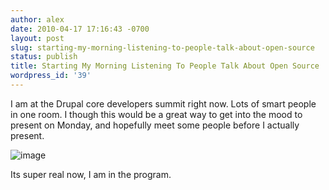 ```yaml
---
author: alex
date: 2010-04-17 17:16:43 -0700
layout: post
slug: starting-my-morning-listening-to-people-talk-about-open-source
status: publish
title: Starting My Morning Listening To People Talk About Open Source
wordpress_id: '39'
---
```


I am at the Drupal core developers summit right now. Lots of smart
people in one room. I though this would be a great way to get into the mood to present on Monday, and hopefully meet some people before I actually present.

![image](http://farm5.static.flickr.com/4071/4528101853_b574e61615_d.jpg)

 Its super real now, I am in the program.
